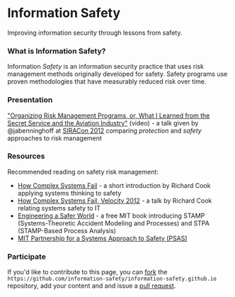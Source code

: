 # Information Safety
Improving information security through lessons from safety.

### What is Information Safety?
Information *Safety* is an information security practice that uses risk management methods originally developed for safety. Safety programs use proven methodologies that have measurably reduced risk over time.

### Presentation
["Organizing Risk Management Programs, or, What I Learned from the Secret Service and the Aviation Industry"](http://vimeo.com/44519848) (video) - a talk given by @jabenninghoff at [SIRACon 2012](https://www.societyinforisk.org/posts/2012/Mar/siracon-2012/) comparing *protection* and *safety* approaches to risk management

### Resources
Recommended reading on safety risk management:

* [How Complex Systems Fail](http://web.mit.edu/2.75/resources/random/How%20Complex%20Systems%20Fail.pdf) - a short introduction by Richard Cook applying systems thinking to safety
* [How Complex Systems Fail, Velocity 2012](https://www.youtube.com/watch?v=2S0k12uZR14) - a talk by Richard Cook relating systems safety to IT
* [Engineering a Safer World](https://mitpress.mit.edu/sites/default/files/titles/free_download/9780262016629_Engineering_a_Safer_World.pdf) - a free MIT book introducing STAMP (Systems-Theoretic Accident Modeling and Processes) and STPA (STAMP-Based Process Analysis)
* [MIT Partnership for a Systems Approach to Safety (PSAS)](http://psas.scripts.mit.edu/home/)

### Participate
If you'd like to contribute to this page, you can [fork](https://help.github.com/articles/fork-a-repo) the `https://github.com/information-safety/information-safety.github.io` repository, add your content and and issue a [pull request](https://help.github.com/articles/using-pull-requests).
